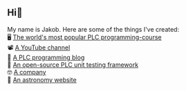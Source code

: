 ## Hi👋
My name is Jakob. Here are some of the things I've created:  
🖥 [The world's most popular PLC programming-course](https://www.youtube.com/playlist?list=PLimaF0nZKYHz3I3kFP4myaAYjmYk1SowO)  
📽 [A YouTube channel](https://youtube.com/JakobSagatowski)  
📰 [A PLC programming blog](https://www.alltwincat.com)  
💾 [An open-source PLC unit testing framework](https://www.github.com/tcunit)  
🤓 [A company](https://www.sagatowski.com)  
🌌 [An astronomy website](https://www.nineplanets.se)  

